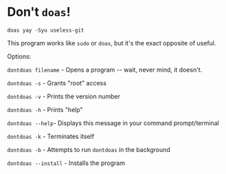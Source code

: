 # Don't `doas`!
`doas yay -Syu useless-git`

This program works like `sudo` or `doas`, but it's the exact opposite of useful.

Options:

`dontdoas filename` - Opens a program -- wait, never mind, it doesn't.

`dontdoas -s` - Grants "root" access

`dontdoas -v` - Prints the version number

`dontdoas -h` - Prints "help"

`dontdoas --help`- Displays this message in your command prompt/terminal

`dontdoas -k` - Terminates itself

`dontdoas -b` - Attempts to run `dontdoas` in the background

`dontdoas --install` - Installs the program
